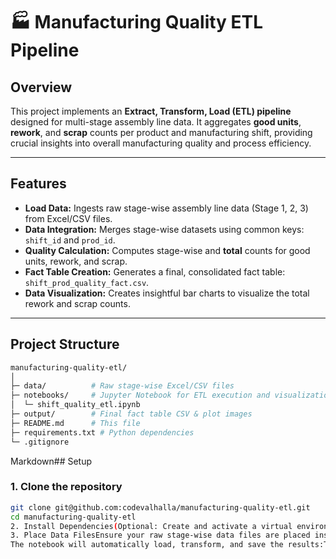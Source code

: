 # 🏭 Manufacturing Quality ETL Pipeline

## Overview

This project implements an **Extract, Transform, Load (ETL) pipeline** designed for multi-stage assembly line data. It aggregates **good units**, **rework**, and **scrap** counts per product and manufacturing shift, providing crucial insights into overall manufacturing quality and process efficiency.

---

## Features

* **Load Data:** Ingests raw stage-wise assembly line data (Stage 1, 2, 3) from Excel/CSV files.
* **Data Integration:** Merges stage-wise datasets using common keys: `shift_id` and `prod_id`.
* **Quality Calculation:** Computes stage-wise and **total** counts for good units, rework, and scrap.
* **Fact Table Creation:** Generates a final, consolidated fact table: `shift_prod_quality_fact.csv`.
* **Data Visualization:** Creates insightful bar charts to visualize the total rework and scrap counts.

---

## Project Structure

```bash
manufacturing-quality-etl/
│
├─ data/          # Raw stage-wise Excel/CSV files
├─ notebooks/     # Jupyter Notebook for ETL execution and visualization
│  └─ shift_quality_etl.ipynb
├─ output/        # Final fact table CSV & plot images
├─ README.md      # This file
├─ requirements.txt # Python dependencies
└─ .gitignore
```
Markdown## Setup

### 1. Clone the repository

```bash
git clone git@github.com:codevalhalla/manufacturing-quality-etl.git
cd manufacturing-quality-etl
2. Install Dependencies(Optional: Create and activate a virtual environment first)Bashpip install -r requirements.txt
3. Place Data FilesEnsure your raw stage-wise data files are placed inside the data/ folder. The pipeline expects files named similar to:assembly_shift_count_stage1.xlsxassembly_shift_count_stage2.xlsxassembly_shift_count_stage3.xlsxUsageRun the Jupyter Notebook to execute the ETL process:Bashjupyter notebook notebooks/shift_quality_etl.ipynb
The notebook will automatically load, transform, and save the results:The fact table is saved to output/shift_prod_quality_fact.csv.Visualizations (bar charts) are saved to the output/ folder.Output ExampleThe final fact table provides a clear summary of quality issues per shift and product:quality_idshift_idprod_idstage1_good_unit_count...stage3_scrap_counttotal_rework_counttotal_scrap_count1234670012346700395...524241234680012346800750...104035DependenciesPython 3.xPandasNumPyMatplotlibLicenseThis project is licensed under the MIT License.
